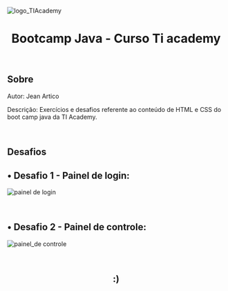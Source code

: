 ![logo_TIAcademy](https://user-images.githubusercontent.com/83440836/168492026-0c1f96c4-7128-4a32-8299-3c992922f19a.png)<h1 align="center"> Bootcamp Java - Curso Ti academy </h1> 

<br>

<h2>Sobre</h2>

Autor: Jean Artico

Descrição: Exercícios e desafios referente ao conteúdo de HTML e CSS do boot camp java da TI Academy.

<br>

<h2>Desafios</h2>

## • Desafio 1 - Painel de login: 
![painel de login](https://user-images.githubusercontent.com/83440836/168491674-e4e6d863-7a58-4e42-9fc4-7933239b7602.jpg)

<br> 


## • Desafio 2 - Painel de controle:
![painel_de controle](https://user-images.githubusercontent.com/83440836/168491709-94579ca8-b1df-4a43-8e13-8c9837be510e.jpg)

<br>

<h2 align=center>:)</h2>
